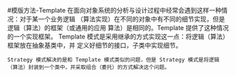 #模版方法-Template
    在面向对象系统的分析与设计过程中经常会遇到这样一种情况：对于某一个业务逻辑
    （算法实现）在不同的对象中有不同的细节实现，但是逻辑（算法）的框架（或通用的应用
    算法）是相同的。Template 提供了这种情况的一个实现框架。
    Template 模式是采用继承的方式实现这一点：将逻辑（算法）框架放在抽象基类中，并
    定义好细节的接口，子类中实现细节。
    
    Strategy 模式解决的是和 Template 模式类似的问题，但是 Strategy 模式是将逻辑
    （算法）封装到一个类中，并采取组合（委托）的方式解决这个问题。